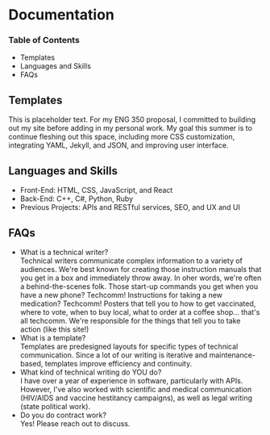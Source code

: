 # Documentation
### Table of Contents 
<ul> 
	<li> Templates </li> 
	<li> Languages and Skills </li> 
	<li> FAQs </li>
</ul>

## Templates 
This is placeholder text. For my ENG 350 proposal, I committed to building out my site before adding in my personal work. My goal this summer is to continue fleshing out this space, including more CSS customization, integrating YAML, Jekyll, and JSON, and improving user interface. 

## Languages and Skills 
<ul>
	<li> Front-End: HTML, CSS, JavaScript, and React
	<li> Back-End: C++, C#, Python, Ruby
	<li> Previous Projects: APIs and RESTful services, SEO, and UX and UI
</ul>

## FAQs
<ul>
	<li> What is a technical writer?</li> 
	Technical writers communicate complex information to a variety of audiences. We're best known for creating those instruction manuals that you get in a box and immediately throw away. In oher words, we're often a behind-the-scenes folk. Those start-up commands you get when you have a new phone? Techcomm! Instructions for taking a new medication? Techcomm! Posters that tell you to how to get vaccinated, where to vote, when to buy local, what to order at a coffee shop... that's all techcomm. We're responsible for the things that tell you to take action (like this site!)
	<li> What is a template? </li>
	Templates are predesigned layouts for specific types of technical communication. Since a lot of our writing is iterative and maintenance-based, templates improve efficiency and continuity. 
	<li> What kind of technical writing do YOU do? </li>
	I have over a year of experience in software, particularly with APIs. However, I've also worked with scientific and medical communication (HIV/AIDS and vaccine hestitancy campaigns), as well as legal writing (state political work). 
	<li> Do you do contract work? </li>
	Yes! Please reach out to discuss. 